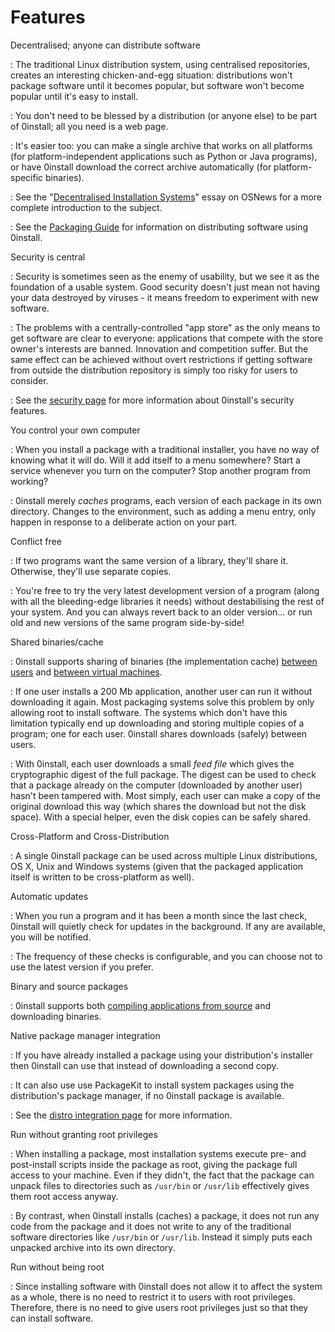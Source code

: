 # Features

Decentralised; anyone can distribute software

: The traditional Linux distribution system, using centralised repositories, creates an interesting chicken-and-egg situation: distributions won't package software until it becomes popular, but software won't become popular until it's easy to install.

: You don't need to be blessed by a distribution (or anyone else) to be part of 0install; all you need is a web page.

: It's easier too: you can make a single archive that works on all platforms (for platform-independent applications such as Python or Java programs), or have 0install download the correct archive automatically (for platform-specific binaries).

: See the "[Decentralised Installation Systems](http://osnews.com/story.php/16956/Decentralised-Installation-Systems)" essay on OSNews for a more complete introduction to the subject.

: See the [Packaging Guide](../packaging/index.md) for information on distributing software using 0install.

Security is central

: Security is sometimes seen as the enemy of usability, but we see it as the foundation of a usable system. Good security doesn't just mean not having your data destroyed by viruses - it means freedom to experiment with new software.

: The problems with a centrally-controlled "app store" as the only means to get software are clear to everyone: applications that compete with the store owner's interests are banned. Innovation and competition suffer. But the same effect can be achieved without overt restrictions if getting software from outside the distribution repository is simply too risky for users to consider.

: See the [security page](../details/security.md) for more information about 0install's security features.

You control your own computer

: When you install a package with a traditional installer, you have no way of knowing what it will do. Will it add itself to a menu somewhere? Start a service whenever you turn on the computer? Stop another program from working?

: 0install merely _caches_ programs, each version of each package in its own directory. Changes to the environment, such as adding a menu entry, only happen in response to a deliberate action on your part.

Conflict free

: If two programs want the same version of a library, they'll share it. Otherwise, they'll use separate copies.

: You're free to try the very latest development version of a program (along with all the bleeding-edge libraries it needs) without destabilising the rest of your system. And you can always revert back to an older version... or run old and new versions of the same program side-by-side!

Shared binaries/cache

: 0install supports sharing of binaries (the implementation cache) [between users](../details/sharing.md) and [between virtual machines](../details/virtual-machines.md).

: If one user installs a 200 Mb application, another user can run it without downloading it again. Most packaging systems solve this problem by only allowing root to install software. The systems which don't have this limitation typically end up downloading and storing multiple copies of a program; one for each user. 0install shares downloads (safely) between users.

: With 0install, each user downloads a small _feed file_ which gives the cryptographic digest of the full package. The digest can be used to check that a package already on the computer (downloaded by another user) hasn't been tampered with. Most simply, each user can make a copy of the original download this way (which shares the download but not the disk space). With a special helper, even the disk copies can be safely shared.

Cross-Platform and Cross-Distribution

: A single 0install package can be used across multiple Linux distributions, OS X, Unix and Windows systems (given that the packaged application itself is written to be cross-platform as well).

Automatic updates

: When you run a program and it has been a month since the last check, 0install will quietly check for updates in the background. If any are available, you will be notified.

: The frequency of these checks is configurable, and you can choose not to use the latest version if you prefer.

Binary and source packages

: 0install supports both [compiling applications from source](../tools/0compile/index.md) and downloading binaries.

Native package manager integration

: If you have already installed a package using your distribution's installer then 0install can use that instead of downloading a second copy.

: It can also use use PackageKit to install system packages using the distribution's package manager, if no 0install package is available.

: See the [distro integration page](../details/distribution-integration.md) for more information.

Run without granting root privileges

: When installing a package, most installation systems execute pre- and post-install scripts inside the package as root, giving the package full access to your machine. Even if they didn't, the fact that the package can unpack files to directories such as `/usr/bin` or `/usr/lib` effectively gives them root access anyway.

: By contrast, when 0install installs (caches) a package, it does not run any code from the package and it does not write to any of the traditional software directories like `/usr/bin` or `/usr/lib`. Instead it simply puts each unpacked archive into its own directory.

Run without being root

: Since installing software with 0install does not allow it to affect the system as a whole, there is no need to restrict it to users with root privileges. Therefore, there is no need to give users root privileges just so that they can install software.
